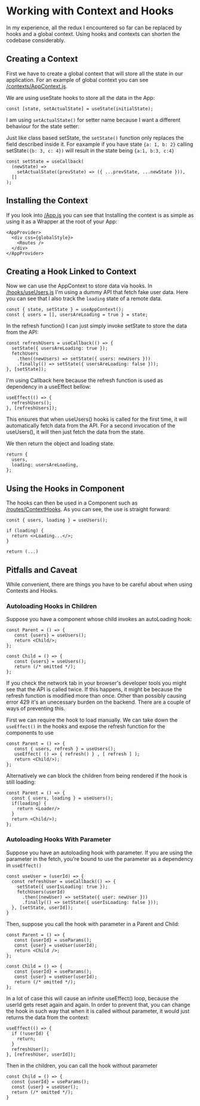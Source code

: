 # Working with Context and Hooks

In my experience, all the redux I encountered so far can be replaced by hooks and a global context. Using hooks and contexts can shorten the codebase considerably. 

## Creating a Context

First we have to create a global context that will store all the state in our application. For an example of global context you can see [/contexts/AppContext.js](https://github.com/nararya-anugraha/utilities/blob/master/src/contexts/AppContext.js).

We are using useState hooks to store all the data in the App:

```
const [state, setActualState] = useState(initialState);
```

I am using `setActualState()` for setter name because I want a different behaviour for the state setter: 

Just like class based setState, the `setState()` function only replaces the field described inside it. For eaxample if you have state `{a: 1, b: 2}` calling setState`({b: 3, c: 4})`  will result in the state being `{a:1, b:3, c:4}`

```    
const setState = useCallback(
  (newState) =>
    setActualState((prevState) => ({ ...prevState, ...newState })),
  []
);
```

## Installing the Context

If you look into [/App.js](https://github.com/nararya-anugraha/utilities/blob/master/src/App.js) you can see that Installing the context is as simple as using it as a Wrapper at the root of your App: 

```
<AppProvider>
  <div css={globalStyle}>
    <Routes />
  </div>
</AppProvider>
```

## Creating a Hook Linked to Context

Now we can use the AppContext to store data via hooks. In [/hooks/useUsers.js](https://github.com/nararya-anugraha/utilities/blob/master/src/hooks/useUsers.js) I'm using a dummy API that fetch fake user data. Here you can see that I also track the `loading` state of a remote data. 

```
const { state, setState } = useAppContext();
const { users = [], usersAreLoading = true } = state;
```

In the refresh function() I can just simply invoke setState to store the data from the API:

```
const refreshUsers = useCallback(() => {
  setState({ usersAreLoading: true });
  fetchUsers
    .then((newUsers) => setState({ users: newUsers }))
    .finally(() => setState({ usersAreLoading: false }));
}, [setState]);
```

I'm using Callback here because the refresh function is used as dependency in a useEffect bellow: 

```
useEffect(() => {
  refreshUsers();
}, [refreshUsers]);
```

This ensures that when useUsers() hooks is called for the first time, it will automatically fetch data from the API. For a second invocation of the useUsers(), it will then just fetch the data from the state.

We then return the object and loading state.

```
return {
  users,
  loading: usersAreLoading,
};
```

## Using the Hooks in Component

The hooks can then be used in a Component such as [/routes/ContextHooks](https://github.com/nararya-anugraha/utilities/blob/master/src/routes/ContextHooks/ContextHooks.js). As you can see, the use is straight forward: 

```
const { users, loading } = useUsers();

if (loading) {
  return <>Loading...</>;
}

return (...)
```

## Pitfalls and Caveat

While convenient, there are things you have to be careful about when using Contexts and Hooks. 

### Autoloading Hooks in Children

Suppose you have a component whose child invokes an autoLoading hook:

```
const Parent = () => {
   const {users} = useUsers(); 
   return <Child/>;
};
```

```
const Child = () => {
   const {users} = useUsers(); 
   return (/* omitted */);
};
```

If you check the network tab in your browser's developer tools you might see that the API is called twice. If this happens, it might be because the refresh function is modified more than once. Other than possibly causing error 429 it's an unecessary burden on the backend. There are a couple of ways of preventing this. 

First we can require the hook to load manually. We can take down the `useEffect()` in the hooks and expose the refresh function for the components to use

```
const Parent = () => {
   const { users, refresh } = useUsers();
   useEffect( () => { refresh() } , [ refresh ] );
   return <Child/>);
};
```

Alternatively we can block the children from being rendered if the hook is still loading: 

```
const Parent = () => {
  const { users, loading } = useUsers();
  if(loading) {
    return <Loader/>
  }
  return <Child/>);
};
```

### Autoloading Hooks With Parameter

Suppose you have an autoloading hook with parameter. If you are using the parameter in the fetch, you're bound to use the parameter as a dependency in `useEffect()`

```
const useUser = (userId) => {
  const refreshUser = useCallback(() => {
    setState({ userIsLoading: true });
    fetchUsers(userId)
      .then((newUser) => setState({ user: newUser }))
      .finally(() => setState({ userIsLoading: false }));
  }, [setState, userId]);
}
```

Then, suppose you call the hook with parameter in a Parent and Child:

```
const Parent = () => {
   const {userId} = useParams();
   const {user} = useUser(userId); 
   return <Child />;
};
```

```
const Child = () => {
   const {userId} = useParams();
   const {user} = useUser(userId); 
   return (/* omitted */);
};
```

In a lot of case this will cause an infinite useEffect() loop, because the userId gets reset again and again. In order to prevent that, you can change the hook in such way that when it is called without parameter, it would just returns the data from the context: 

```
useEffect(() => {
  if (!userId) {
    return;
  }
  refreshUser();
}, [refreshUser, userId]);
```

Then in the children, you can call the hook without parameter
```
const Child = () => {
  const {userId} = useParams();
  const {user} = useUser(); 
  return (/* omitted */);
}
```